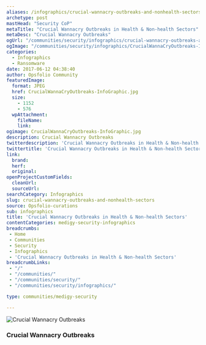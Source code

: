 ```yaml
---
aliases: /infographics/crucial-wannacry-outbreaks-and-nonhealth-sectors
archetype: post
mastHead: "Security CoP"
metaTitle: "Crucial Wannacry Outbreaks in Health & Non-health Sectors"
metaDesc: "Crucial Wannacry Outbreaks" 
ogUrl: "/communities/security/infographics/crucial-wannacry-outbreaks-and-nonhealth-sectors"
ogImage: "/communities/security/infographics/CrucialWannaCryOutbreaks-InfoGraphic.jpg"
categories:
  - Infographics
  - Ransomware
date: 2017-06-12 04:38:40
author: Opsfolio Community
featuredImage:
  format: JPEG
  href: CrucialWannaCryOutbreaks-InfoGraphic.jpg
  size:
    - 1152
    - 576
  wpAttachment:
    fileName:
    link:
ogimage: CrucialWannaCryOutbreaks-InfoGraphic.jpg
description: Crucial Wannacry Outbreaks
twitterdescription: 'Crucial Wannacry Outbreaks in Health & Non-health Sectors'
twittertitle: 'Crucial Wannacry Outbreaks in Health & Non-health Sectors'
link:
  brand:
  herf:
  original:
openProjectCustomFields:
  cleanUrl:
  sourceUrl:
searchCategory: Infographics
slug: crucial-wannacry-outbreaks-and-nonhealth-sectors
source: Opsfolio-curations
sub: infographics
title: 'Crucial Wannacry Outbreaks in Health & Non-health Sectors'
contentCategories: medigy-security-infographics
breadcrumbs:
 - Home
 - Communities
 - Security
 - Infographics
 - 'Crucial Wannacry Outbreaks in Health & Non-health Sectors'
breadcrumbLinks:
 - "/"
 - "/communities/"
 - "/communities/security/"
 - "/communities/security/infographics/"

type: communities/medigy-security

---
```

![Crucial Wannacry Outbreaks](/communities/security/infographics/CrucialWannaCryOutbreaks-InfoGraphic.jpg)

### Crucial Wannacry Outbreaks
